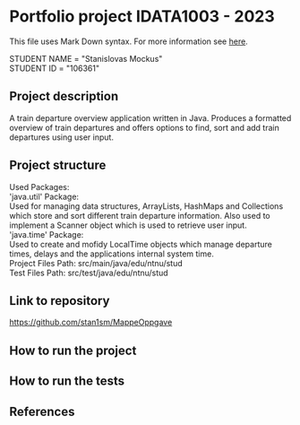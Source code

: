 # Portfolio project IDATA1003 - 2023
This file uses Mark Down syntax. For more information see [here](https://www.markdownguide.org/basic-syntax/).

STUDENT NAME = "Stanislovas Mockus"  
STUDENT ID = "106361"

## Project description

[//]: # (TODO: Write a short description of your project/product here.)
A train departure overview application written in Java. Produces a formatted overview of train departures and offers options to find, sort and add train departures using user input. 
## Project structure

[//]: # (TODO: Describe the structure of your project here. How have you used packages in your structure. Where are all sourcefiles stored. Where are all JUnit-test classes stored. etc.)
Used Packages:
<br>
'java.util' Package:
<br>
Used for managing data structures, ArrayLists, HashMaps and Collections which store and sort different train departure information.
Also used to implement a Scanner object which is used to retrieve user input.
<br>
'java.time' Package:
<br>
Used to create and mofidy LocalTime objects which manage departure times, delays and the applications internal system time.
<br>
Project Files Path: src/main/java/edu/ntnu/stud
<br>
Test Files Path: src/test/java/edu/ntnu/stud
## Link to repository

[//]: # (TODO: Include a link to your repository here.)
https://github.com/stan1sm/MappeOppgave

## How to run the project

[//]: # (TODO: Describe how to run your project here. What is the main class? What is the main method?
What is the input and output of the program? What is the expected behaviour of the program?)

## How to run the tests

[//]: # (TODO: Describe how to run the tests here.)

## References

[//]: # (TODO: Include references here, if any. For example, if you have used code from the course book, include a reference to the chapter.
Or if you have used code from a website or other source, include a link to the source.)
